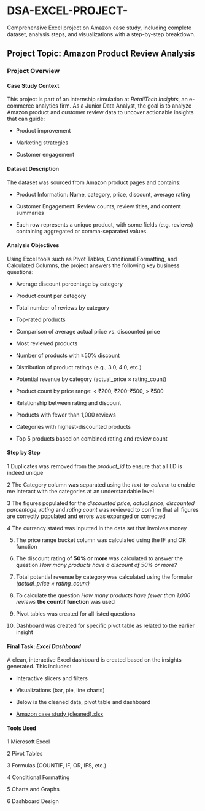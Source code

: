 # DSA-EXCEL-PROJECT-
Comprehensive Excel project on Amazon case study, including complete dataset, analysis steps, and visualizations with a step-by-step breakdown.

## **Project Topic**: Amazon Product Review Analysis 

### **Project Overview**

#### **Case Study Context**
This project is part of an internship simulation at *RetailTech Insights*, an e-commerce analytics firm. As a Junior Data Analyst, the goal is to analyze Amazon product and customer review data to uncover actionable insights that can guide:

- Product improvement

- Marketing strategies

- Customer engagement

#### **Dataset Description**
The dataset was sourced from Amazon product pages and contains:

- Product Information: Name, category, price, discount, average rating

- Customer Engagement: Review counts, review titles, and content summaries

- Each row represents a unique product, with some fields (e.g. reviews) containing aggregated or comma-separated values.

#### **Analysis Objectives**
Using Excel tools such as Pivot Tables, Conditional Formatting, and Calculated Columns, the project answers the following key business questions:

- Average discount percentage by category

- Product count per category

- Total number of reviews by category

- Top-rated products

- Comparison of average actual price vs. discounted price

- Most reviewed products

- Number of products with ≥50% discount

- Distribution of product ratings (e.g., 3.0, 4.0, etc.)

- Potential revenue by category (actual_price × rating_count)

- Product count by price range: < ₹200, ₹200–₹500, > ₹500

- Relationship between rating and discount

- Products with fewer than 1,000 reviews

- Categories with highest-discounted products

- Top 5 products based on combined rating and review count

#### **Step by Step**
1 Duplicates was removed from the *product_id* to ensure that all I.D is indeed unique

2 The Category column was separated using the *text-to-column* to enable me interact with the categories at an understandable level

3 The figures populated for the *discounted price*, *actual price*, *discounted parcentage*, *rating* and *rating count* was reviewed to confirm that all figures are correctly populated and errors was expunged or corrected

4 The currency stated was inputted in the data set that involves money 

5) The price range bucket column was calculated using the IF and OR function

6) The discount rating of **50% or more** was calculated to answer the question *How many products have a discount of 50% or more?*

7) Total potential revenue by category was calculated using the formular *(actual_price × rating_count)*

8) To calculate the question *How many products have fewer than 1,000 reviews* **the countif function** was used

9) Pivot tables was created for all listed questions

10) Dashboard was created for specific pivot table as related to the earlier insight

#### **Final Task**: *Excel Dashboard*
A clean, interactive Excel dashboard is created based on the insights generated. This includes:

- Interactive slicers and filters

- Visualizations (bar, pie, line charts)

- Below is the cleaned data, pivot table and dashboard

-  [Amazon case study (cleaned).xlsx](https://github.com/user-attachments/files/21040326/Amazon.case.study.cleaned.xlsx)

#### **Tools Used**
1 Microsoft Excel

2 Pivot Tables

3 Formulas (COUNTIF, IF, OR, IFS, etc.)

4 Conditional Formatting


5 Charts and Graphs

6 Dashboard Design



